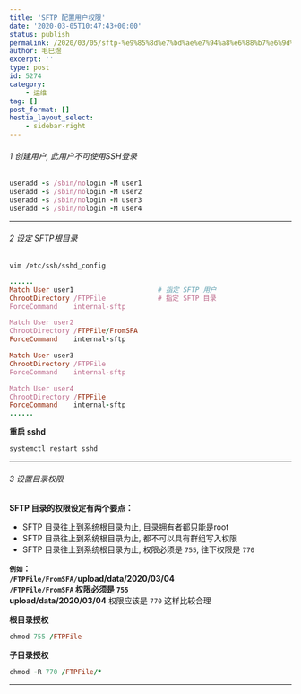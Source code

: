 ```yaml
---
title: 'SFTP 配置用户权限'
date: '2020-03-05T10:47:43+00:00'
status: publish
permalink: /2020/03/05/sftp-%e9%85%8d%e7%bd%ae%e7%94%a8%e6%88%b7%e6%9d%83%e9%99%90
author: 毛巳煜
excerpt: ''
type: post
id: 5274
category:
    - 运维
tag: []
post_format: []
hestia_layout_select:
    - sidebar-right
---
```

###### 1 创建用户, 此用户不可使用SSH登录

```ruby
useradd -s /sbin/nologin -M user1
useradd -s /sbin/nologin -M user2
useradd -s /sbin/nologin -M user3
useradd -s /sbin/nologin -M user4

```

- - - - - -

###### 2 设定 SFTP根目录

`vim /etc/ssh/sshd_config`

```ruby
......
Match User user1                     # 指定 SFTP 用户
ChrootDirectory /FTPFile             # 指定 SFTP 目录
ForceCommand    internal-sftp

Match User user2
ChrootDirectory /FTPFile/FromSFA
ForceCommand    internal-sftp

Match User user3
ChrootDirectory /FTPFile
ForceCommand    internal-sftp

Match User user4
ChrootDirectory /FTPFile
ForceCommand    internal-sftp
......

```

**重启 sshd**

```ruby
systemctl restart sshd

```

- - - - - -

###### 3 设置目录权限

**SFTP 目录的权限设定有两个要点：**

- SFTP 目录往上到系统根目录为止, 目录拥有者都只能是root
- SFTP 目录往上到系统根目录为止, 都不可以具有群组写入权限
- SFTP 目录往上到系统根目录为止, 权限必须是 `755`, 往下权限是 `770`

**`例如`：**  
**`/FTPFile/FromSFA/`upload/data/2020/03/04**  
**`/FTPFile/FromSFA` 权限必须是 `755`**  
**upload/data/2020/03/04** 权限应该是 `770` 这样比较合理

**根目录授权**

```ruby
chmod 755 /FTPFile

```

**子目录授权**

```ruby
chmod -R 770 /FTPFile/*

```

- - - - - -
